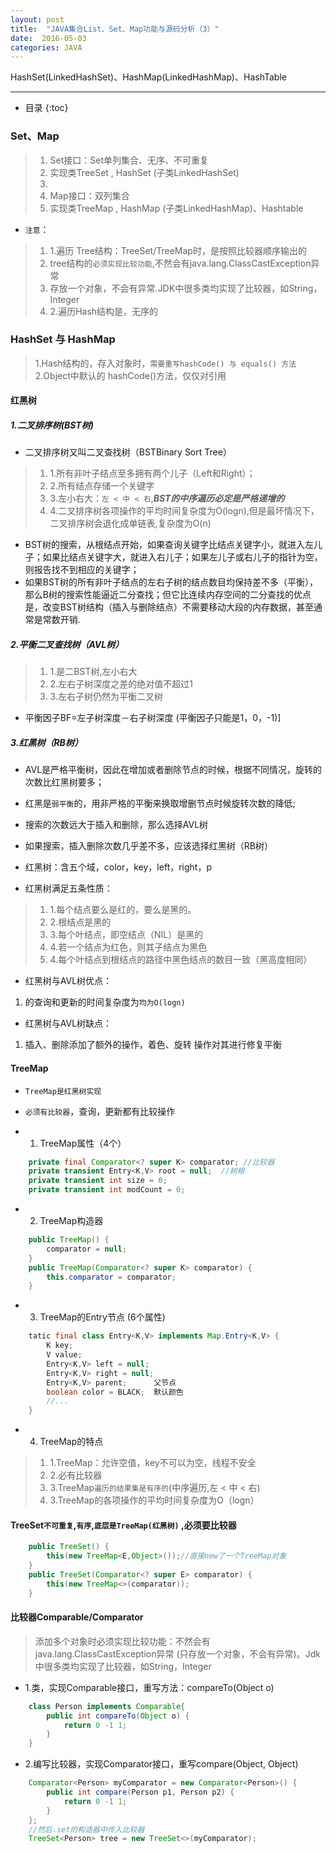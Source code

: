 ```yaml
---
layout: post
title:  "JAVA集合List、Set、Map功能与源码分析（3）"
date:  2016-05-03
categories: JAVA
---
```


HashSet(LinkedHashSet)、HashMap(LinkedHashMap)、HashTable

---

- 目录
{:toc}

### Set、Map

> 1. Set接口：Set单列集合、无序、不可重复 
> 2. 实现类TreeSet , HashSet (子类LinkedHashSet)          
> 5. 
> 3. Map接口：双列集合
> 4. 实现类TreeMap , HashMap (子类LinkedHashMap)、Hashtable 

- `注意`：

>  1. 1.遍历 Tree结构：TreeSet/TreeMap时，是按照比较器顺序输出的
>  2. tree结构的`必须实现比较功能`,不然会有java.lang.ClassCastException异常
>  3. 存放一个对象，不会有异常.JDK中很多类均实现了比较器，如String，Integer
>  4. 2.遍历Hash结构是，无序的

### HashSet 与 HashMap

> 1.Hash结构的，存入对象时，`需要重写hashCode() 与 equals() 方法 `
> 2.Object中默认的 hashCode()方法，仅仅对引用

#### 红黑树

##### 1.二叉排序树(BST树)

- 二叉排序树又叫二叉查找树（BSTBinary Sort Tree）

> 1. 1.所有非叶子结点至多拥有两个儿子（Left和Right）；
> 2. 2.所有结点存储一个关键字
> 3. 3.左小右大：`左 < 中 < 右`,***BST的中序遍历必定是严格递增的***
> 4. 4.二叉排序树各项操作的平均时间复杂度为O(logn),但是最坏情况下，二叉排序树会退化成单链表,复杂度为O(n)

- BST树的搜索，从根结点开始，如果查询关键字比结点关键字小，就进入左儿子；如果比结点关键字大，就进入右儿子；如果左儿子或右儿子的指针为空，则报告找不到相应的关键字；
- 如果BST树的所有非叶子结点的左右子树的结点数目均保持差不多（平衡），那么B树的搜索性能逼近二分查找；但它比连续内存空间的二分查找的优点是，改变BST树结构（插入与删除结点）不需要移动大段的内存数据，甚至通常是常数开销.

##### 2.平衡二叉查找树（AVL树）

> 1. 1.是二BST树,左小右大
> 2. 2.左右子树深度之差的绝对值不超过1
> 3. 3.左右子树仍然为平衡二叉树

- 平衡因子BF=左子树深度－右子树深度 (平衡因子只能是1，0，-1)]

##### 3.红黑树（RB树）

- AVL是严格平衡树，因此在增加或者删除节点的时候，根据不同情况，旋转的次数比红黑树要多；
- 红黑是`弱平衡`的，用非严格的平衡来换取增删节点时候旋转次数的降低;


- 搜索的次数远大于插入和删除，那么选择AVL树
- 如果搜索，插入删除次数几乎差不多，应该选择红黑树（RB树）

- 红黑树：含五个域，color，key，left，right，p
- 红黑树满足五条性质：

> 1. 1.每个结点要么是红的，要么是黑的。
> 2. 2.根结点是黑的
> 3. 3.每个叶结点，即空结点（NIL）是黑的
> 4. 4.若一个结点为红色，则其子结点为黑色
> 5. 4.每个叶结点到根结点的路径中黑色结点的数目一致（黑高度相同）

- 红黑树与AVL树优点：
1. 的查询和更新的时间复杂度为`均为O(logn)`
- 红黑树与AVL树缺点：
1. 插入、删除添加了额外的操作，着色、旋转 操作对其进行修复平衡

#### TreeMap
- `TreeMap是红黑树实现`
- `必须有比较器`，查询，更新都有比较操作

- 1. TreeMap属性（4个）

```java
	private final Comparator<? super K> comparator; //比较器
	private transient Entry<K,V> root = null;  //树根
	private transient int size = 0; 
	private transient int modCount = 0;
```

- 2. TreeMap构造器

```java
	public TreeMap() {
		comparator = null;
	}
	public TreeMap(Comparator<? super K> comparator) {
		this.comparator = comparator;
	}
```

- 3. TreeMap的Entry节点 (6个属性)

```java
	tatic final class Entry<K,V> implements Map.Entry<K,V> {
		K key;
		V value;
		Entry<K,V> left = null;
		Entry<K,V> right = null;
		Entry<K,V> parent;      父节点
		boolean color = BLACK;  默认颜色
		//...
	}
```

- 4. TreeMap的特点

> 1. 1.TreeMap：允许空值，key不可以为空，线程不安全
> 2. 2.必有比较器
> 3. 3.TreeMap`遍历的结果集是有序的`(中序遍历,左 < 中 < 右) 
> 4. 3.TreeMap的各项操作的平均时间复杂度为O（logn）

#### TreeSet`不可重复`,`有序`,`底层是TreeMap(红黑树)` ,必须要比较器

```java
	public TreeSet() {
		this(new TreeMap<E,Object>());//直接new了一个TreeMap对象
	}
	public TreeSet(Comparator<? super E> comparator) {
		this(new TreeMap<>(comparator));
	}
```

#### 比较器Comparable/Comparator

> 添加多个对象时必须实现比较功能：不然会有java.lang.ClassCastException异常 
>  (只存放一个对象，不会有异常)。Jdk中很多类均实现了比较器，如String，Integer

- 1.类，实现Comparable接口，重写方法：compareTo(Object o)

```java
	class Person implements Comparable{
		public int compareTo(Object o) {				
			return 0 -1 1;
		}
	}
```

- 2.编写比较器，实现Comparator接口，重写compare(Object, Object)

```java
	Comparator<Person> myComparator = new Comparator<Person>() {
		public int compare(Person p1, Person p2) {
			return 0 -1 1;
		}
	};
	//然后.set的构造器中传入比较器
	TreeSet<Person> tree = new TreeSet<>(myComparator);
```



 


